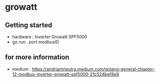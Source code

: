 # growatt

## Getting started
- hardware : Inverter Growatt SPF5000
- go run . port modbusID

## for more information
- medium : https://andriantriputra.medium.com/golang-general-chapter-12-modbus-inverter-growatt-spf5000-21c524bef8e9

